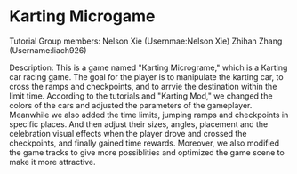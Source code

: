 # Karting Microgame
Tutorial Group members:
  Nelson Xie (Usernmae:Nelson Xie)
  Zhihan Zhang (Username:liach926)

Description: This is a game named "Karting Micrograme," which is a Karting car racing game. The goal for the player is to manipulate the karting car, to cross the ramps and checkpoints, and to arrvie the destination within the limit time. According to the tutorials and "Karting Mod," we changed the colors of the cars and adjusted the parameters of the gameplayer. Meanwhile we also added the time limits, jumping ramps and checkpoints in specific places. And then adjust their sizes, angles, placement and the celebration visual effects when the player drove and crossed the checkpoints, and finally gained time rewards. Moreover, we also modified the game tracks to give more possiblities and optimized the game scene to make it more attractive. 
